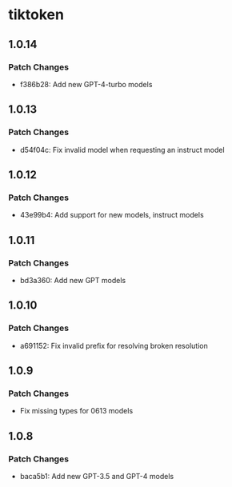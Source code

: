 # tiktoken

## 1.0.14

### Patch Changes

- f386b28: Add new GPT-4-turbo models

## 1.0.13

### Patch Changes

- d54f04c: Fix invalid model when requesting an instruct model

## 1.0.12

### Patch Changes

- 43e99b4: Add support for new models, instruct models

## 1.0.11

### Patch Changes

- bd3a360: Add new GPT models

## 1.0.10

### Patch Changes

- a691152: Fix invalid prefix for resolving broken resolution

## 1.0.9

### Patch Changes

- Fix missing types for 0613 models

## 1.0.8

### Patch Changes

- baca5b1: Add new GPT-3.5 and GPT-4 models
